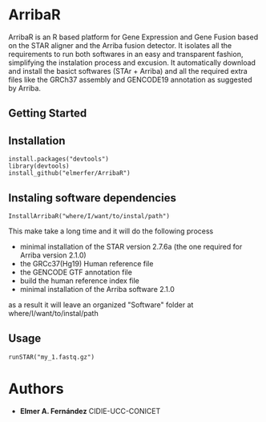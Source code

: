 # ArribaR
ArribaR is an R based platform for Gene Expression and Gene Fusion based on the STAR aligner and the Arriba fusion detector.
It isolates all the requirements to run both softwares in an easy and transparent fashion, simplifying the instalation process and excusion.
It automatically download and install the basict softwares (STAr + Arriba) and all the required extra files like the GRCh37 assembly and GENCODE19 annotation as suggested by Arriba.

## Getting Started


## Installation
```
install.packages("devtools")
library(devtools)
install_github("elmerfer/ArribaR")
```

## Instaling software dependencies
```
InstallArribaR("where/I/want/to/instal/path")
```
This make take a long time and it will do the following process
* minimal installation of the STAR version 2.7.6a (the one required for Arriba version 2.1.0)
* the GRCc37(Hg19) Human reference file 
* the GENCODE GTF annotation file
* build the human reference index file
* minimal installation of the Arriba software 2.1.0

as a result it will leave an organized "Software" folder at where/I/want/to/instal/path

## Usage
```
runSTAR("my_1.fastq.gz") 
```

# Authors
* **Elmer A. Fernández** CIDIE-UCC-CONICET
